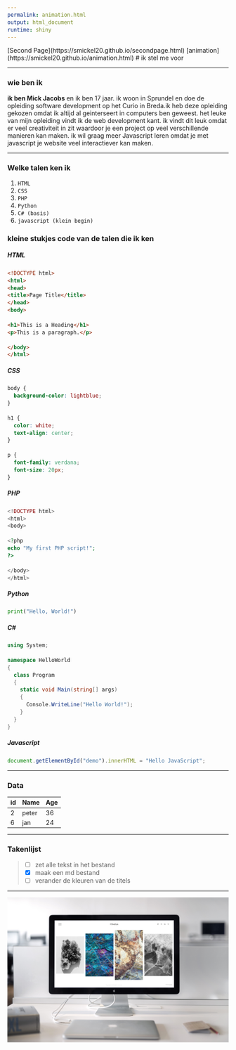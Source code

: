 ```yaml
---
permalink: animation.html
output: html_document
runtime: shiny
---
```

<script src="../js/script.js"></script>
<link rel="stylesheet" type="text/css" href="../css/style.css"/>
[Second Page](https://smickel20.github.io/secondpage.html)
[animation](https://smickel20.github.io/animation.html)
#  ik stel me voor


---
### wie ben ik

**ik ben Mick Jacobs** en ik ben 17 jaar. ik woon in Sprundel en doe de opleiding software development op het Curio in Breda.ik heb deze opleiding gekozen omdat ik altijd al geinterseert in computers ben geweest. het leuke van mijn opleiding vindt ik de web development kant. ik vindt dit leuk omdat er veel creativiteit in zit waardoor je een project op veel verschillende manieren kan maken. ik wil graag meer Javascript leren omdat je met javascript je website veel interactiever kan maken.

---

### Welke talen ken ik
1. `HTML`
2. `CSS`
3. `PHP`
4. `Python`
5. `C# (basis)`
6. `javascript (klein begin)`

### kleine stukjes code van de talen die ik ken

##### *HTML*

``` html
<!DOCTYPE html>
<html> 
<head>
<title>Page Title</title>
</head>
<body>

<h1>This is a Heading</h1>
<p>This is a paragraph.</p>

</body>
</html>
```
##### *CSS*
``` css
body {
  background-color: lightblue;
}

h1 {
  color: white;
  text-align: center;
}

p {
  font-family: verdana;
  font-size: 20px;
}
```

##### *PHP*
``` php
<!DOCTYPE html>
<html>
<body>

<?php
echo "My first PHP script!";
?>

</body>
</html>
```

##### *Python*
``` py
print("Hello, World!")
```

##### *C#*
```cs
using System;

namespace HelloWorld
{
  class Program
  {
    static void Main(string[] args)
    {
      Console.WriteLine("Hello World!");    
    }
  }
}
```

##### *Javascript*
``` javascript
document.getElementById("demo").innerHTML = "Hello JavaScript";
```

---
### Data

| id  | Name  | Age |
-----|-------|-----|
| 2   | peter | 36  |
| 6   | jan   | 24  |

---
### Takenlijst
>- [ ] zet alle tekst in het bestand
>- [x] maak een md bestand
>- [ ] verander de kleuren van de titels
---


<div id="imgs">
   <div id="img_1"><img src="assets/img/img1.jpg" id="myimg"></div>
</div>


